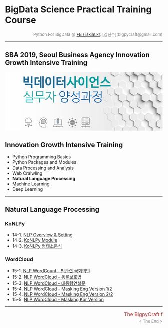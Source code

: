 
# BigData Science Practical Training Course

<div align='right'><font size=2 color='gray'>Python For BigData @ <font color='blue'><a href='https://www.facebook.com/jskim.kr'>FB / jskim.kr</a></font>, [김진수](bigpycraft@gmail.com)</font></div>
<hr>

## SBA 2019, Seoul Business Agency Innovation Growth Intensive Training

<img src="../images/img_main_front.png">

## Innovation Growth Intensive Training
- Python Programming Basics
- Python Packages and Modules
- Data Processing and Analysis
- Web Cralwling
- <b>Natural Language Processing</b>
- Machine Learning
- Deep Learning

<hr>

## Natural Language Processing

### KoNLPy
- 14-1. [NLP Overview & Setting                    ][F7110]
- 14-2. [KoNLPy Module                             ][F7200]
- 14-3. [KoNLPy 형태소분석                         ][F7300]

### WordCloud
- 15-1. [NLP WordCount - 법관련 국회의안           ][F7130]
- 15-2. [NLP WordCloud - 동물보호법                ][F7400]
- 15-3. [NLP WordCloud - 대통령연설문              ][F7500]
- 15-4. [NLP WordCloud - Masking Eng Version 1/2   ][F7601]
- 15-4. [NLP WordCloud - Masking Eng Version 2/2   ][F7602]
- 15-5. [NLP WordCloud - Masking Kor Version       ][F7700]


[F7110]:  https://htmlpreview.github.io/?https://github.com/bigpycraft/sba19-seoulit/blob/master/notebook/html_konlp/PF_DA_711_NLP_KoNLPy_Module.html                "Go F7110"
[F7200]:  https://htmlpreview.github.io/?https://github.com/bigpycraft/sba19-seoulit/blob/master/notebook/html_konlp/PF_DA_720_KoNLPy_Module_ver2.0.html             "Go F7200"
[F7300]:  https://htmlpreview.github.io/?https://github.com/bigpycraft/sba19-seoulit/blob/master/notebook/html_konlp/PF_DA_730_KoNLPy_WordCloud_형태소분석_v2.html   "Go F7300"
[F7130]:  https://htmlpreview.github.io/?https://github.com/bigpycraft/sba19-seoulit/blob/master/notebook/html_konlp/PF_DA_713_NLP_kobill_v2.html                    "Go F7130"
[F7400]:  https://htmlpreview.github.io/?https://github.com/bigpycraft/sba19-seoulit/blob/master/notebook/html_konlp/PF_DA_740_KoNLPy_WordCloud_동물보호법_v3.html   "Go F7400"
[F7500]:  https://htmlpreview.github.io/?https://github.com/bigpycraft/sba19-seoulit/blob/master/notebook/html_konlp/PF_DA_750_KoNLPy_WordCloud_대통령연설문_v2.html "Go F7500"
[F7601]:  https://htmlpreview.github.io/?https://github.com/bigpycraft/sba19-seoulit/blob/master/notebook/html_konlp/PF_DA_760_NLP_WordCloud_Eng_Alice_v3-1.html     "Go F7601"
[F7602]:  https://htmlpreview.github.io/?https://github.com/bigpycraft/sba19-seoulit/blob/master/notebook/html_konlp/PF_DA_760_NLP_WordCloud_Eng_Alice_v3-2.html     "Go F7602"
[F7700]:  https://htmlpreview.github.io/?https://github.com/bigpycraft/sba19-seoulit/blob/master/notebook/html_konlp/PF_DA_770_WordCloud_이미지마스킹_v3.html        "Go F7700"




<hr>
<marquee><font size=3 color='brown'>The BigpyCraft find the information to design valuable society with Technology & Craft.</font></marquee>
<div align='right'><font size=2 color='gray'> &lt; The End &gt; </font></div>
